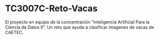 # TC3007C-Reto-Vacas
El proyecto en equipo de la concentración "Inteligencia Artificial Para la Ciencia de Datos II". Un reto que ayuda a clasificar imagenes de vacas de CAETEC.
